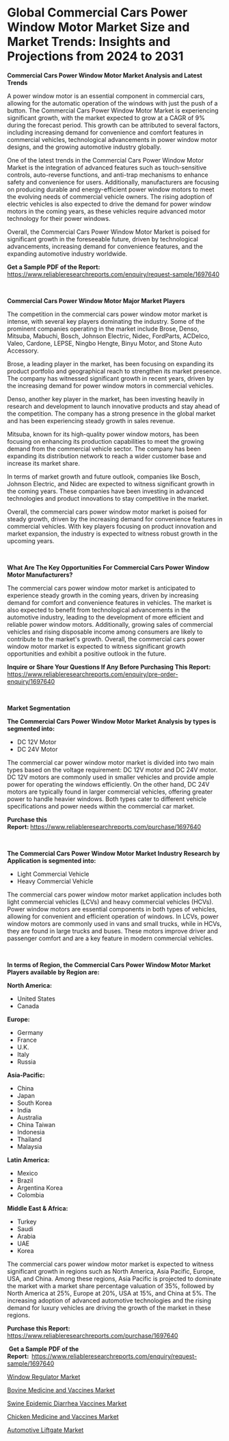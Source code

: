 <p><h1>Global Commercial Cars Power Window Motor Market Size and Market Trends: Insights and Projections from 2024 to 2031</h1></p><p><strong>Commercial Cars Power Window Motor Market Analysis and Latest Trends</strong></p>
<p><p>A power window motor is an essential component in commercial cars, allowing for the automatic operation of the windows with just the push of a button. The Commercial Cars Power Window Motor Market is experiencing significant growth, with the market expected to grow at a CAGR of 9% during the forecast period. This growth can be attributed to several factors, including increasing demand for convenience and comfort features in commercial vehicles, technological advancements in power window motor designs, and the growing automotive industry globally.</p><p>One of the latest trends in the Commercial Cars Power Window Motor Market is the integration of advanced features such as touch-sensitive controls, auto-reverse functions, and anti-trap mechanisms to enhance safety and convenience for users. Additionally, manufacturers are focusing on producing durable and energy-efficient power window motors to meet the evolving needs of commercial vehicle owners. The rising adoption of electric vehicles is also expected to drive the demand for power window motors in the coming years, as these vehicles require advanced motor technology for their power windows.</p><p>Overall, the Commercial Cars Power Window Motor Market is poised for significant growth in the foreseeable future, driven by technological advancements, increasing demand for convenience features, and the expanding automotive industry worldwide.</p></p>
<p><strong>Get a Sample PDF of the Report:&nbsp;</strong> <a href="https://www.reliableresearchreports.com/enquiry/request-sample/1697640">https://www.reliableresearchreports.com/enquiry/request-sample/1697640</a></p>
<p>&nbsp;</p>
<p><strong>Commercial Cars Power Window Motor Major Market Players</strong></p>
<p><p>The competition in the commercial cars power window motor market is intense, with several key players dominating the industry. Some of the prominent companies operating in the market include Brose, Denso, Mitsuba, Mabuchi, Bosch, Johnson Electric, Nidec, FordParts, ACDelco, Valeo, Cardone, LEPSE, Ningbo Hengte, Binyu Motor, and Stone Auto Accessory.</p><p>Brose, a leading player in the market, has been focusing on expanding its product portfolio and geographical reach to strengthen its market presence. The company has witnessed significant growth in recent years, driven by the increasing demand for power window motors in commercial vehicles.</p><p>Denso, another key player in the market, has been investing heavily in research and development to launch innovative products and stay ahead of the competition. The company has a strong presence in the global market and has been experiencing steady growth in sales revenue.</p><p>Mitsuba, known for its high-quality power window motors, has been focusing on enhancing its production capabilities to meet the growing demand from the commercial vehicle sector. The company has been expanding its distribution network to reach a wider customer base and increase its market share.</p><p>In terms of market growth and future outlook, companies like Bosch, Johnson Electric, and Nidec are expected to witness significant growth in the coming years. These companies have been investing in advanced technologies and product innovations to stay competitive in the market.</p><p>Overall, the commercial cars power window motor market is poised for steady growth, driven by the increasing demand for convenience features in commercial vehicles. With key players focusing on product innovation and market expansion, the industry is expected to witness robust growth in the upcoming years.</p></p>
<p>&nbsp;</p>
<p><strong>What Are The Key Opportunities For Commercial Cars Power Window Motor Manufacturers?</strong></p>
<p><p>The commercial cars power window motor market is anticipated to experience steady growth in the coming years, driven by increasing demand for comfort and convenience features in vehicles. The market is also expected to benefit from technological advancements in the automotive industry, leading to the development of more efficient and reliable power window motors. Additionally, growing sales of commercial vehicles and rising disposable income among consumers are likely to contribute to the market's growth. Overall, the commercial cars power window motor market is expected to witness significant growth opportunities and exhibit a positive outlook in the future.</p></p>
<p><strong>Inquire or Share Your Questions If Any Before Purchasing This Report:</strong> <a href="https://www.reliableresearchreports.com/enquiry/pre-order-enquiry/1697640">https://www.reliableresearchreports.com/enquiry/pre-order-enquiry/1697640</a></p>
<p>&nbsp;</p>
<p><strong>Market Segmentation</strong></p>
<p><strong>The Commercial Cars Power Window Motor Market Analysis by types is segmented into:</strong></p>
<p><ul><li>DC 12V Motor</li><li>DC 24V Motor</li></ul></p>
<p><p>The commercial car power window motor market is divided into two main types based on the voltage requirement: DC 12V motor and DC 24V motor. DC 12V motors are commonly used in smaller vehicles and provide ample power for operating the windows efficiently. On the other hand, DC 24V motors are typically found in larger commercial vehicles, offering greater power to handle heavier windows. Both types cater to different vehicle specifications and power needs within the commercial car market.</p></p>
<p><strong>Purchase this Report:&nbsp;</strong><a href="https://www.reliableresearchreports.com/purchase/1697640">https://www.reliableresearchreports.com/purchase/1697640</a></p>
<p>&nbsp;</p>
<p><strong>The Commercial Cars Power Window Motor Market Industry Research by Application is segmented into:</strong></p>
<p><ul><li>Light Commercial Vehicle</li><li>Heavy Commercial Vehicle</li></ul></p>
<p><p>The commercial cars power window motor market application includes both light commercial vehicles (LCVs) and heavy commercial vehicles (HCVs). Power window motors are essential components in both types of vehicles, allowing for convenient and efficient operation of windows. In LCVs, power window motors are commonly used in vans and small trucks, while in HCVs, they are found in large trucks and buses. These motors improve driver and passenger comfort and are a key feature in modern commercial vehicles.</p></p>
<p>&nbsp;</p>
<p><strong>In terms of Region, the Commercial Cars Power Window Motor Market Players available by Region are:</strong></p>
<p>
    <p> <strong> North America: </strong>
        <ul>
            <li>United States</li>
            <li>Canada</li>
        </ul>
        </p> 
    <p> <strong> Europe: </strong>
        <ul>
            <li>Germany</li>
            <li>France</li>
            <li>U.K.</li>
            <li>Italy</li>
            <li>Russia</li>
        </ul>
        </p> 
    <p> <strong> Asia-Pacific: </strong>
        <ul>
            <li>China</li>
            <li>Japan</li>
            <li>South Korea</li>
            <li>India</li>
            <li>Australia</li>
            <li>China Taiwan</li>
            <li>Indonesia</li>
            <li>Thailand</li>
            <li>Malaysia</li>
        </ul>
        </p> 
    <p> <strong> Latin America: </strong>
        <ul>
            <li>Mexico</li>
            <li>Brazil</li>
            <li>Argentina Korea</li>
            <li>Colombia</li>
        </ul>
        </p> 
    <p> <strong> Middle East & Africa: </strong>
        <ul>
            <li>Turkey</li>
            <li>Saudi</li>
            <li>Arabia</li>
            <li>UAE</li>
            <li>Korea</li>
        </ul>
    </p>
    </p>
<p><p>The commercial cars power window motor market is expected to witness significant growth in regions such as North America, Asia Pacific, Europe, USA, and China. Among these regions, Asia Pacific is projected to dominate the market with a market share percentage valuation of 35%, followed by North America at 25%, Europe at 20%, USA at 15%, and China at 5%. The increasing adoption of advanced automotive technologies and the rising demand for luxury vehicles are driving the growth of the market in these regions.</p></p>
<p><strong>Purchase this Report: </strong><a href="https://www.reliableresearchreports.com/purchase/1697640">https://www.reliableresearchreports.com/purchase/1697640</a></p>
<p>&nbsp;<strong>Get a Sample PDF of the Report:&nbsp;&nbsp;</strong><a href="https://www.reliableresearchreports.com/enquiry/request-sample/1697640">https://www.reliableresearchreports.com/enquiry/request-sample/1697640</a></p>
<p><strong></strong></p>
<p><p><a href="https://github.com/mancsybtousav/Market-Research-Report-List-1/blob/main/window-regulator-market.md">Window Regulator Market</a></p><p><a href="https://medium.com/@williefields75r/bovine-medicine-and-vaccines-market-insight-market-trends-growth-forecasted-from-2024-to-2031-a09eccff078c">Bovine Medicine and Vaccines Market</a></p><p><a href="https://medium.com/@williefields75r/swine-epidemic-diarrhea-vaccines-market-share-evolution-and-market-growth-trends-2024-2031-6de15b95ab1f">Swine Epidemic Diarrhea Vaccines Market</a></p><p><a href="https://medium.com/@williefields75r/chicken-medicine-and-vaccines-market-the-key-to-successful-business-strategy-forecast-till-2031-3280b2f26637">Chicken Medicine and Vaccines Market</a></p><p><a href="https://github.com/josesg55/Market-Research-Report-List-1/blob/main/automotive-liftgate-market.md">Automotive Liftgate Market</a></p></p>